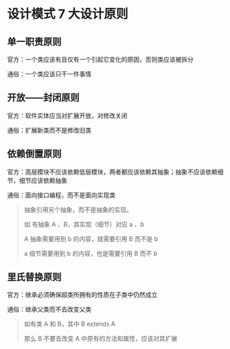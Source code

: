 # 设计模式 7 大设计原则

## 单一职责原则

官方：一个类应该有且仅有一个引起它变化的原因，否则类应该被拆分

通俗：一个类应该只干一件事情

## 开放——封闭原则

官方：软件实体应当对扩展开放，对修改关闭

通俗：扩展新类而不是修改旧类

## 依赖倒置原则

官方：高层模块不应该依赖低层模块，两者都应该依赖其抽象；抽象不应该依赖细节，细节应该依赖抽象

通俗：面向接口编程，而不是面向实现类

> 抽象引用另个抽象，而不是抽象的实现。
>
> 如 有抽象 A 、B，其实现（细节）对应 a 、b
>
> A 抽象需要用到 b 的内容，就需要引用 B 而不是 b
>
> a 细节需要用到 b 的内容，也是需要引用 B 而不 b

## 里氏替换原则

官方：继承必须确保超类所拥有的性质在子类中仍然成立

通俗：继承父类而不去改变父类

> 如有类 A 和 B，其中 B extends A
>
> 那么 B 不要去改变 A 中原有的方法和属性，应该对其扩展
